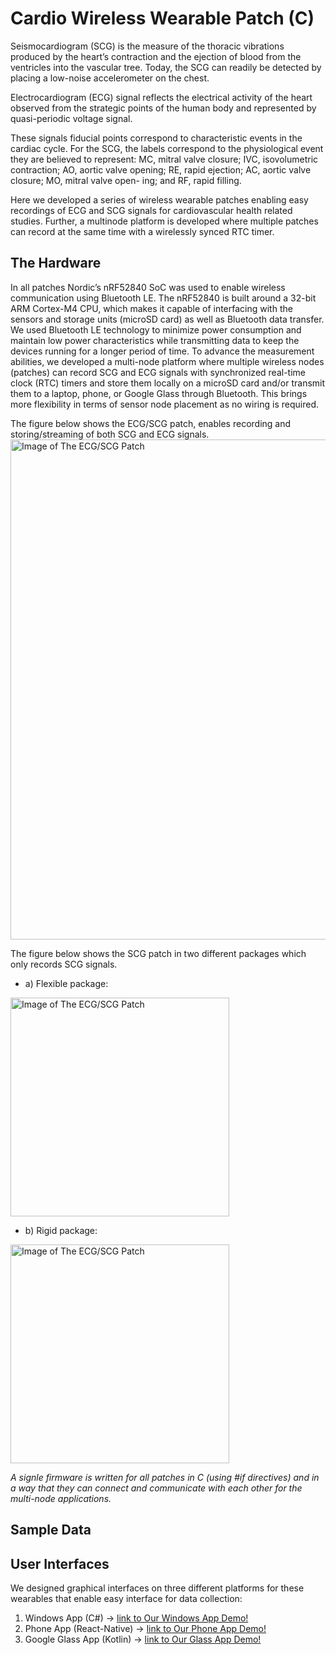 # Cardio Wireless Wearable Patch (C)

Seismocardiogram (SCG) is the measure of the thoracic vibrations produced by the heart’s contraction and the ejection of blood from the ventricles into the vascular tree. Today, the SCG can readily be detected by placing a low-noise accelerometer on the chest. 

Electrocardiogram (ECG) signal reflects the electrical activity of the heart observed from the strategic points of the human body and represented by quasi-periodic voltage signal.

These signals fiducial points correspond to characteristic events in the cardiac cycle. For the SCG, the labels correspond to the physiological event they are believed to represent: MC, mitral valve closure; IVC, isovolumetric contraction; AO, aortic valve opening; RE, rapid ejection; AC, aortic valve closure; MO, mitral valve open- ing; and RF, rapid filling.

Here we developed a series of wireless wearable patches enabling easy recordings of ECG and SCG signals for cardiovascular health related studies. Further, a multinode platform is developed where multiple patches can record at the same time with a wirelessly synced RTC timer.

## The Hardware

In all patches Nordic’s nRF52840 SoC was used to enable wireless communication using Bluetooth LE. The nRF52840 is built around a 32-bit ARM Cortex-M4 CPU, which makes it capable of interfacing with the sensors and storage units (microSD card) as well as Bluetooth data transfer. We used Bluetooth LE technology to minimize power consumption and maintain low power characteristics while transmitting data to keep the devices running for a longer period of time. To advance the measurement abilities, we developed a multi-node platform where multiple wireless nodes (patches) can record SCG and ECG signals with synchronized real-time clock (RTC) timers and store them locally on a microSD card and/or transmit them to a laptop, phone, or Google Glass through Bluetooth. This brings more flexibility in terms of sensor node placement as no wiring is required.

The figure below shows the ECG/SCG patch, enables recording and storing/streaming of both SCG and ECG signals.\
<img src="https://github.com/mohnikbakht/Cardio_Wearable_Patch_Demo/blob/main/Images/ECG_SCG_Patch.png" alt="Image of The ECG/SCG Patch" width="800"/>

The figure below shows the SCG patch in two different packages which only records SCG signals.
* a) Flexible package:
<img src="https://github.com/mohnikbakht/Cardio_Wearable_Patch_Demo/blob/main/Images/SCG%20patch.jpg" alt="Image of The ECG/SCG Patch" width="350"/>

* b) Rigid package:
<img src="https://github.com/mohnikbakht/Cardio_Wearable_Patch_Demo/blob/main/Images/SCG_patch_2.png" alt="Image of The ECG/SCG Patch" width="350"/>

*A signle firmware is written for all patches in C (using #if directives) and in a way that they can connect and communicate with each other for the multi-node applications.* 

## Sample Data

## User Interfaces

We designed graphical interfaces on three different platforms for these wearables that enable easy interface for data collection:
1) Windows App (C#) -> [link to Our Windows App Demo!](https://github.com/mohnikbakht/Windows_App_Demo)
2) Phone App (React-Native) -> [link to Our Phone App Demo!](https://github.com/mohnikbakht/React_Native_Phone_App_Demo)
3) Google Glass App (Kotlin) -> [link to Our Glass App Demo!](https://github.com/mohnikbakht/Google_Glass_App_Demo)
